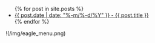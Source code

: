 <ul>
  {% for post in site.posts %}
    <li>
      <a href="{{ post.url }}">{{ post.date | date: "%-m/%-d/%Y" }} - {{ post.title }}</a>
    </li>
  {% endfor %}
</ul>

 !(/img/eagle_menu.png)

